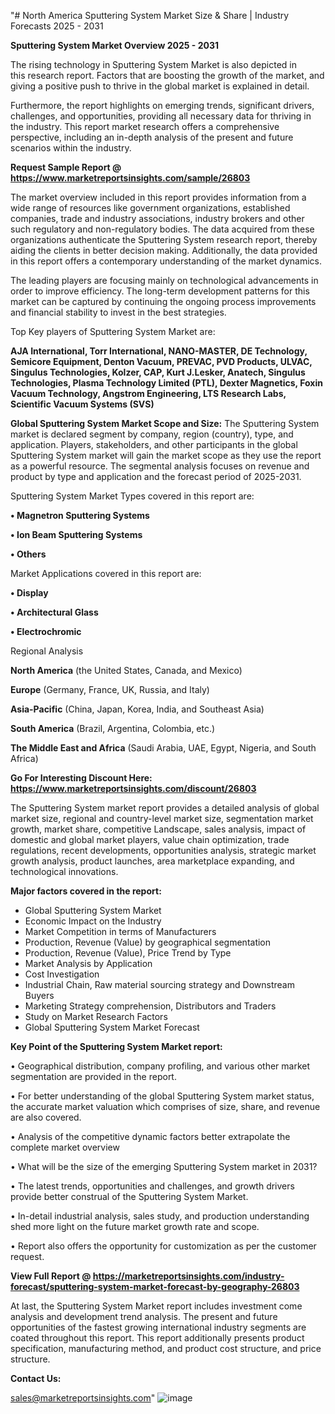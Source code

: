 "# North America Sputtering System Market Size & Share | Industry Forecasts 2025 - 2031

<Strong> Sputtering System Market Overview 2025 - 2031</strong>

The rising technology in Sputtering System Market is also depicted in this research report. Factors that are boosting the growth of the market, and giving a positive push to thrive in the global market is explained in detail.

Furthermore, the report highlights on emerging trends, significant drivers, challenges, and opportunities, providing all necessary data for thriving in the industry. This report market research offers a comprehensive perspective, including an in-depth analysis of the present and future scenarios within the industry.

<strong>Request Sample Report @ <a href=https://www.marketreportsinsights.com/sample/26803>https://www.marketreportsinsights.com/sample/26803</a></strong>

The market overview included in this report provides information from a wide range of resources like government organizations, established companies, trade and industry associations, industry brokers and other such regulatory and non-regulatory bodies. The data acquired from these organizations authenticate the Sputtering System research report, thereby aiding the clients in better decision making. Additionally, the data provided in this report offers a contemporary understanding of the market dynamics.

The leading players are focusing mainly on technological advancements in order to improve efficiency. The long-term development patterns for this market can be captured by continuing the ongoing process improvements and financial stability to invest in the best strategies.

Top Key players of Sputtering System Market are:

<strong>AJA International, Torr International, NANO-MASTER, DE Technology, Semicore Equipment, Denton Vacuum, PREVAC, PVD Products, ULVAC, Singulus Technologies, Kolzer, CAP, Kurt J.Lesker, Anatech, Singulus Technologies, Plasma Technology Limited (PTL), Dexter Magnetics, Foxin Vacuum Technology, Angstrom Engineering, LTS Research Labs, Scientific Vacuum Systems (SVS)</strong>

<strong><b>Global Sputtering System Market Scope and Size:</b></strong>
The Sputtering System market is declared segment by company, region (country), type, and application. Players, stakeholders, and other participants in the global Sputtering System market will gain the market scope as they use the report as a powerful resource. The segmental analysis focuses on revenue and product by type and application and the forecast period of 2025-2031.

Sputtering System Market Types covered in this report are:

<strong>• Magnetron Sputtering Systems

• Ion Beam Sputtering Systems

• Others</strong>

Market Applications covered in this report are:

<strong>• Display

• Architectural Glass

• Electrochromic</strong> 

Regional Analysis

<strong>North America</strong> (the United States, Canada, and Mexico)

<strong>Europe</strong> (Germany, France, UK, Russia, and Italy)

<strong>Asia-Pacific</strong> (China, Japan, Korea, India, and Southeast Asia)

<strong>South America</strong> (Brazil, Argentina, Colombia, etc.)

<strong>The Middle East and Africa</strong> (Saudi Arabia, UAE, Egypt, Nigeria, and South Africa)

<strong>Go For Interesting Discount Here: <a href=https://www.marketreportsinsights.com/discount/26803>https://www.marketreportsinsights.com/discount/26803</a></strong>

The Sputtering System market report provides a detailed analysis of global market size, regional and country-level market size, segmentation market growth, market share, competitive Landscape, sales analysis, impact of domestic and global market players, value chain optimization, trade regulations, recent developments, opportunities analysis, strategic market growth analysis, product launches, area marketplace expanding, and technological innovations.

<strong><b>Major factors covered in the report:</b></strong>
<ul>
  <li>Global Sputtering System Market </li>
  <li>Economic Impact on the Industry</li>
  <li>Market Competition in terms of Manufacturers</li>
  <li>Production, Revenue (Value) by geographical segmentation</li>
  <li>Production, Revenue (Value), Price Trend by Type</li>
  <li>Market Analysis by Application</li>
  <li>Cost Investigation</li>
  <li>Industrial Chain, Raw material sourcing strategy and Downstream Buyers</li>
  <li>Marketing Strategy comprehension, Distributors and Traders</li>
  <li>Study on Market Research Factors</li>
  <li>Global Sputtering System Market Forecast</li>
</ul>

<strong><b>Key Point of the Sputtering System Market report:</b></strong>

• Geographical distribution, company profiling, and various other market segmentation are provided in the report.

• For better understanding of the global Sputtering System market status, the accurate market valuation which comprises of size, share, and revenue are also covered.

• Analysis of the competitive dynamic factors better extrapolate the complete market overview

• What will be the size of the emerging Sputtering System market in 2031?

• The latest trends, opportunities and challenges, and growth drivers provide better construal of the Sputtering System Market.

• In-detail industrial analysis, sales study, and production understanding shed more light on the future market growth rate and scope.

• Report also offers the opportunity for customization as per the customer request.

<strong><b>View Full Report @ <a href=https://marketreportsinsights.com/industry-forecast/sputtering-system-market-forecast-by-geography-26803>https://marketreportsinsights.com/industry-forecast/sputtering-system-market-forecast-by-geography-26803</a></b></strong>


At last, the Sputtering System Market report includes investment come analysis and development trend analysis. The present and future opportunities of the fastest growing international industry segments are coated throughout this report. This report additionally presents product specification, manufacturing method, and product cost structure, and price structure.

<strong>Contact Us:</strong>

sales@marketreportsinsights.com"
![image](https://github.com/user-attachments/assets/6e31b208-cf25-44df-8ea2-168c09d80184)
